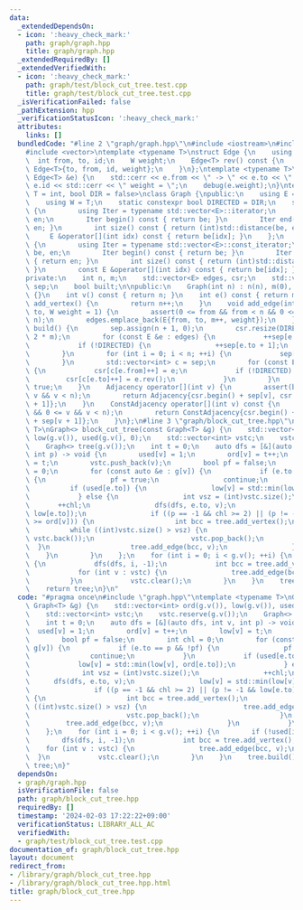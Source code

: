 ```yaml
---
data:
  _extendedDependsOn:
  - icon: ':heavy_check_mark:'
    path: graph/graph.hpp
    title: graph/graph.hpp
  _extendedRequiredBy: []
  _extendedVerifiedWith:
  - icon: ':heavy_check_mark:'
    path: graph/test/block_cut_tree.test.cpp
    title: graph/test/block_cut_tree.test.cpp
  _isVerificationFailed: false
  _pathExtension: hpp
  _verificationStatusIcon: ':heavy_check_mark:'
  attributes:
    links: []
  bundledCode: "#line 2 \"graph/graph.hpp\"\n#include <iostream>\n#include <cassert>\n\
    #include <vector>\ntemplate <typename T>\nstruct Edge {\n    using W = T;\n  \
    \  int from, to, id;\n    W weight;\n    Edge<T> rev() const {\n        return\
    \ Edge<T>{to, from, id, weight};\n    }\n};\ntemplate <typename T>\nvoid debug(const\
    \ Edge<T> &e) {\n    std::cerr << e.from << \" -> \" << e.to << \" id = \" <<\
    \ e.id << std::cerr << \" weight = \";\n    debug(e.weight);\n}\ntemplate <typename\
    \ T = int, bool DIR = false>\nclass Graph {\npublic:\n    using E = Edge<T>;\n\
    \    using W = T;\n    static constexpr bool DIRECTED = DIR;\n    struct Adjacency\
    \ {\n        using Iter = typename std::vector<E>::iterator;\n        Iter be,\
    \ en;\n        Iter begin() const { return be; }\n        Iter end() const { return\
    \ en; }\n        int size() const { return (int)std::distance(be, en); }\n   \
    \     E &operator[](int idx) const { return be[idx]; }\n    };\n    struct ConstAdjacency\
    \ {\n        using Iter = typename std::vector<E>::const_iterator;\n        Iter\
    \ be, en;\n        Iter begin() const { return be; }\n        Iter end() const\
    \ { return en; }\n        int size() const { return (int)std::distance(be, en);\
    \ }\n        const E &operator[](int idx) const { return be[idx]; }\n    };\n\n\
    private:\n    int n, m;\n    std::vector<E> edges, csr;\n    std::vector<int>\
    \ sep;\n    bool built;\n\npublic:\n    Graph(int n) : n(n), m(0), built(false)\
    \ {}\n    int v() const { return n; }\n    int e() const { return m; }\n    int\
    \ add_vertex() {\n        return n++;\n    }\n    void add_edge(int from, int\
    \ to, W weight = 1) {\n        assert(0 <= from && from < n && 0 <= to && to <\
    \ n);\n        edges.emplace_back(E{from, to, m++, weight});\n    }\n    void\
    \ build() {\n        sep.assign(n + 1, 0);\n        csr.resize(DIRECTED ? m :\
    \ 2 * m);\n        for (const E &e : edges) {\n            ++sep[e.from + 1];\n\
    \            if (!DIRECTED) {\n                ++sep[e.to + 1];\n            }\n\
    \        }\n        for (int i = 0; i < n; ++i) {\n            sep[i + 1] += sep[i];\n\
    \        }\n        std::vector<int> c = sep;\n        for (const E &e : edges)\
    \ {\n            csr[c[e.from]++] = e;\n            if (!DIRECTED) {\n       \
    \         csr[c[e.to]++] = e.rev();\n            }\n        }\n        built =\
    \ true;\n    }\n    Adjacency operator[](int v) {\n        assert(built && 0 <=\
    \ v && v < n);\n        return Adjacency{csr.begin() + sep[v], csr.begin() + sep[v\
    \ + 1]};\n    }\n    ConstAdjacency operator[](int v) const {\n        assert(built\
    \ && 0 <= v && v < n);\n        return ConstAdjacency{csr.begin() + sep[v], csr.begin()\
    \ + sep[v + 1]};\n    }\n};\n#line 3 \"graph/block_cut_tree.hpp\"\ntemplate <typename\
    \ T>\nGraph<> block_cut_tree(const Graph<T> &g) {\n    std::vector<int> ord(g.v()),\
    \ low(g.v()), used(g.v(), 0);\n    std::vector<int> vstc;\n    vstc.reserve(g.v());\n\
    \    Graph<> tree(g.v());\n    int t = 0;\n    auto dfs = [&](auto dfs, int v,\
    \ int p) -> void {\n        used[v] = 1;\n        ord[v] = t++;\n        low[v]\
    \ = t;\n        vstc.push_back(v);\n        bool pf = false;\n        int chl\
    \ = 0;\n        for (const auto &e : g[v]) {\n            if (e.to == p && !pf)\
    \ {\n                pf = true;\n                continue;\n            }\n  \
    \          if (used[e.to]) {\n                low[v] = std::min(low[v], ord[e.to]);\n\
    \            } else {\n                int vsz = (int)vstc.size();\n         \
    \       ++chl;\n                dfs(dfs, e.to, v);\n                low[v] = std::min(low[v],\
    \ low[e.to]);\n                if ((p == -1 && chl >= 2) || (p != -1 && low[e.to]\
    \ >= ord[v])) {\n                    int bcc = tree.add_vertex();\n          \
    \          while ((int)vstc.size() > vsz) {\n                        tree.add_edge(bcc,\
    \ vstc.back());\n                        vstc.pop_back();\n                  \
    \  }\n                    tree.add_edge(bcc, v);\n                }\n        \
    \    }\n        }\n    };\n    for (int i = 0; i < g.v(); ++i) {\n        if (!used[i])\
    \ {\n            dfs(dfs, i, -1);\n            int bcc = tree.add_vertex();\n\
    \            for (int v : vstc) {\n                tree.add_edge(bcc, v);\n  \
    \          }\n            vstc.clear();\n        }\n    }\n    tree.build();\n\
    \    return tree;\n}\n"
  code: "#pragma once\n#include \"graph.hpp\"\ntemplate <typename T>\nGraph<> block_cut_tree(const\
    \ Graph<T> &g) {\n    std::vector<int> ord(g.v()), low(g.v()), used(g.v(), 0);\n\
    \    std::vector<int> vstc;\n    vstc.reserve(g.v());\n    Graph<> tree(g.v());\n\
    \    int t = 0;\n    auto dfs = [&](auto dfs, int v, int p) -> void {\n      \
    \  used[v] = 1;\n        ord[v] = t++;\n        low[v] = t;\n        vstc.push_back(v);\n\
    \        bool pf = false;\n        int chl = 0;\n        for (const auto &e :\
    \ g[v]) {\n            if (e.to == p && !pf) {\n                pf = true;\n \
    \               continue;\n            }\n            if (used[e.to]) {\n    \
    \            low[v] = std::min(low[v], ord[e.to]);\n            } else {\n   \
    \             int vsz = (int)vstc.size();\n                ++chl;\n          \
    \      dfs(dfs, e.to, v);\n                low[v] = std::min(low[v], low[e.to]);\n\
    \                if ((p == -1 && chl >= 2) || (p != -1 && low[e.to] >= ord[v]))\
    \ {\n                    int bcc = tree.add_vertex();\n                    while\
    \ ((int)vstc.size() > vsz) {\n                        tree.add_edge(bcc, vstc.back());\n\
    \                        vstc.pop_back();\n                    }\n           \
    \         tree.add_edge(bcc, v);\n                }\n            }\n        }\n\
    \    };\n    for (int i = 0; i < g.v(); ++i) {\n        if (!used[i]) {\n    \
    \        dfs(dfs, i, -1);\n            int bcc = tree.add_vertex();\n        \
    \    for (int v : vstc) {\n                tree.add_edge(bcc, v);\n          \
    \  }\n            vstc.clear();\n        }\n    }\n    tree.build();\n    return\
    \ tree;\n}"
  dependsOn:
  - graph/graph.hpp
  isVerificationFile: false
  path: graph/block_cut_tree.hpp
  requiredBy: []
  timestamp: '2024-02-03 17:22:22+09:00'
  verificationStatus: LIBRARY_ALL_AC
  verifiedWith:
  - graph/test/block_cut_tree.test.cpp
documentation_of: graph/block_cut_tree.hpp
layout: document
redirect_from:
- /library/graph/block_cut_tree.hpp
- /library/graph/block_cut_tree.hpp.html
title: graph/block_cut_tree.hpp
---
```


